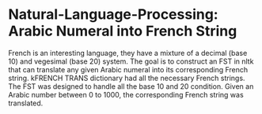 # Natural-Language-Processing: Arabic Numeral into French String

French is an interesting language, they have a mixture of a decimal (base 10) and vegesimal (base 20) system. 
The goal is to construct an FST in nltk that can translate any given Arabic numeral into its corresponding French string.
kFRENCH TRANS dictionary had all the necessary French strings. 
The FST was designed to handle all the base 10 and 20 condition. Given an Arabic number between 0 to 1000, the corresponding French string was translated.
